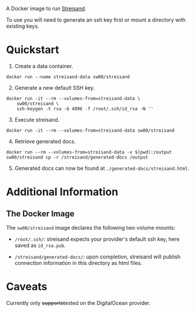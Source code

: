 A Docker image to run [Streisand](https://github.com/jlund/streisand).

To use you will need to generate an ssh key first or mount a directory with existing keys.

# Quickstart

1. Create a data container.

```
docker run --name streisand-data sw00/streisand
```

2. Generate a new default SSH key.

```
docker run -it --rm --volumes-from=streisand-data \
	sw00/streisand \
	ssh-keygen -t rsa -b 4096 -f /root/.ssh/id_rsa -N ''
```

3. Execute streisand.

```
docker run -it --rm --volumes-from=streisand-data sw00/streisand
```

4. Retrieve generated docs.

```
docker run --rm --volumes-from=streisand-data -v $(pwd):/output sw00/streisand cp -r /streisand/generated-docs /output
```

5. Generated docs can now be found at `./generated-docs/streisand.html`.


# Additional Information

## The Docker Image

The `sw00/streisand` image declares the following two volume mounts:

* `/root/.ssh/`: streisand expects your provider's default ssh key, here saved as `id_rsa.pub`.

* `/streisand/generated-docs/`: upon completion, streisand will publish connection information in this directory as html files.


# Caveats

Currently only <s>supports</s>tested on the DigitalOcean provider.
